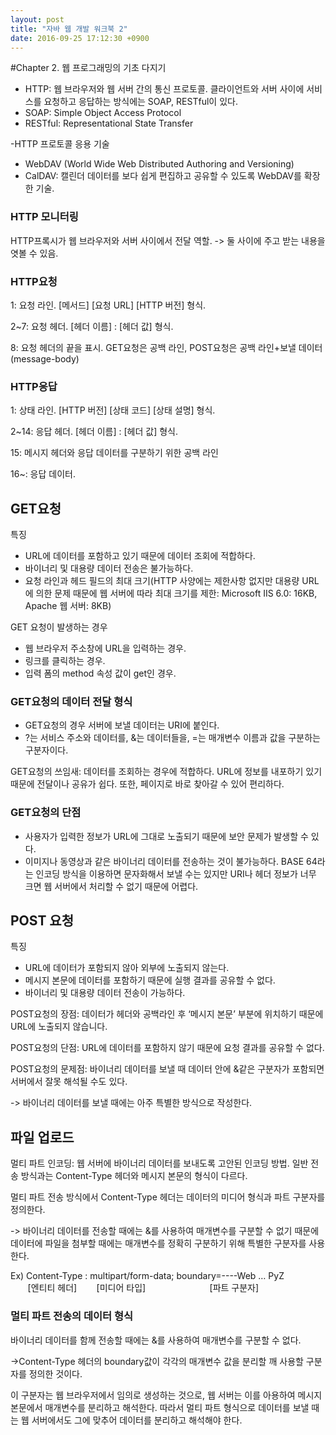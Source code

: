 ```yaml
---
layout: post
title: "자바 웹 개발 워크북 2"
date: 2016-09-25 17:12:30 +0900
---
```


#Chapter 2. 웹 프로그래밍의 기초 다지기
<br>

- HTTP: 웹 브라우저와 웹 서버 간의 통신 프로토콜. 클라이언트와 서버 사이에 서비스를 요청하고 응답하는 방식에는 SOAP, RESTful이 있다.
- SOAP: Simple Object Access Protocol
- RESTful: Representational State Transfer

-HTTP 프로토콜 응용 기술
  - WebDAV (World Wide Web Distributed Authoring and Versioning)
  - CalDAV: 캘린더 데이터를 보다 쉽게 편집하고 공유할 수 있도록 WebDAV를 확장한 기술.
  
### HTTP 모니터링
 HTTP프록시가 웹 브라우저와 서버 사이에서 전달 역할.
 -> 둘 사이에 주고 받는 내용을 엿볼 수 있음.
 
### HTTP요청

1: 요청 라인. [메서드] [요청 URL] [HTTP 버전] 형식.

2~7: 요청 헤더. [헤더 이름] : [헤더 값] 형식.

8: 요청 헤더의 끝을 표시. GET요청은 공백 라인, POST요청은 공백 라인+보낼 데이터(message-body)

### HTTP응답

1: 상태 라인. [HTTP 버전] [상태 코드] [상태 설명] 형식.

2~14: 응답 헤더. [헤더 이름] : [헤더 값] 형식.

15: 메시지 헤더와 응답 데이터를 구분하기 위한 공백 라인

16~: 응답 데이터.

## GET요청

특징

- URL에 데이터를 포함하고 있기 때문에 데이터 조회에 적합하다.
- 바이너리 및 대용량 데이터 전송은 불가능하다.
- 요청 라인과 헤드 필드의 최대 크기(HTTP 사양에는 제한사항 없지만 대용량 URL에 의한 문제 때문에 웹 서버에 따라 최대 크기를 제한: Microsoft IIS 6.0: 16KB, Apache 웹 서버: 8KB)

GET 요청이 발생하는 경우

- 웹 브라우저 주소창에 URL을 입력하는 경우.
- 링크를 클릭하는 경우.
- 입력 폼의 method 속성 값이 get인 경우.
 
### GET요청의 데이터 전달 형식

- GET요청의 경우 서버에 보낼 데이터는 URI에 붙인다.
- ?는 서비스 주소와 데이터를, &는 데이터들을, =는 매개변수 이름과 값을 구분하는 구분자이다.

GET요청의 쓰임새: 데이터를 조회하는 경우에 적합하다. URL에 정보를 내포하기 있기 때문에 전달이나 공유가 쉽다. 또한, 페이지로 바로 찾아갈 수 있어 편리하다.

### GET요청의 단점
- 사용자가 입력한 정보가 URL에 그대로 노출되기 때문에 보안 문제가 발생할 수 있다.
- 이미지나 동영상과 같은 바이너리 데이터를 전송하는 것이 불가능하다. BASE 64라는 인코딩 방식을 이용하면 문자화해서 보낼 수는 있지만 URI나 헤더 정보가 너무 크면 웹 서버에서 처리할 수 없기 때문에 어렵다.

## POST 요청

특징
- URL에 데이터가 포함되지 않아 외부에 노출되지 않는다.
- 메시지 본문에 데이터를 포함하기 때문에 실행 결과를 공유할 수 없다.
- 바이너리 및 대용량 데이터 전송이 가능하다.

POST요청의 장점: 데이터가 헤더와 공백라인 후 ‘메시지 본문’ 부분에 위치하기 때문에 URL에 노출되지 않습니다.

POST요청의 단점: URL에 데이터를 포함하지 않기 때문에 요청 결과를 공유할 수 없다.

POST요청의 문제점: 바이너리 데이터를 보낼 때 데이터 안에 &같은 구분자가 포함되면 서버에서 잘못 해석될 수도 있다. 

-> 바이너리 데이터를 보낼 때에는 아주 특별한 방식으로 작성한다.

## 파일 업로드

멀티 파트 인코딩: 웹 서버에 바이너리 데이터를 보내도록 고안된 인코딩 방법.
                 일반 전송 방식과는 Content-Type 헤더와 메시지 본문의 형식이 다르다.
				 
 멀티 파트 전송 방식에서 Content-Type 헤더는 데이터의 미디어 형식과 파트 구분자를 정의한다.
 
 -> 바이너리 데이터를 전송할 때에는 &를 사용하여 매개변수를 구분할 수 없기 때문에 데이터에 파일을 첨부할 때에는 매개변수를 정확히 구분하기 위해 특별한 구분자를 사용한다.
 
 Ex) Content-Type : multipart/form-data; boundary=----Web … PyZ
<br>
       &nbsp;&nbsp;&nbsp;&nbsp;&nbsp;&nbsp; [엔티티 헤더]  &nbsp;&nbsp;&nbsp;&nbsp;&nbsp;&nbsp;    [미디어 타입]   &nbsp;&nbsp;&nbsp;&nbsp;&nbsp;&nbsp;&nbsp;&nbsp;&nbsp;&nbsp;&nbsp;&nbsp;&nbsp;&nbsp;&nbsp;&nbsp;&nbsp;&nbsp;&nbsp;&nbsp;&nbsp;&nbsp;&nbsp;&nbsp;    [파트 구분자]
	
### 멀티 파트 전송의 데이터 형식

 바이너리 데이터를 함께 전송할 때에는 &를 사용하여 매개변수를 구분할 수 없다.
 
 ->Content-Type 헤더의 boundary값이 각각의 매개변수 값을 분리할 깨 사용할 구분자를 정의한 것이다.
 
 이 구분자는 웹 브라우저에서 임의로 생성하는 것으로, 웹 서버는 이를 아용하여 메시지 본문에서 매개변수를 분리하고 해석한다.
 따라서 멀티 파트 형식으로 데이터를 보낼 때는 웹 서버에서도 그에 맞추어 데이터를 분리하고 해석해야 한다.

